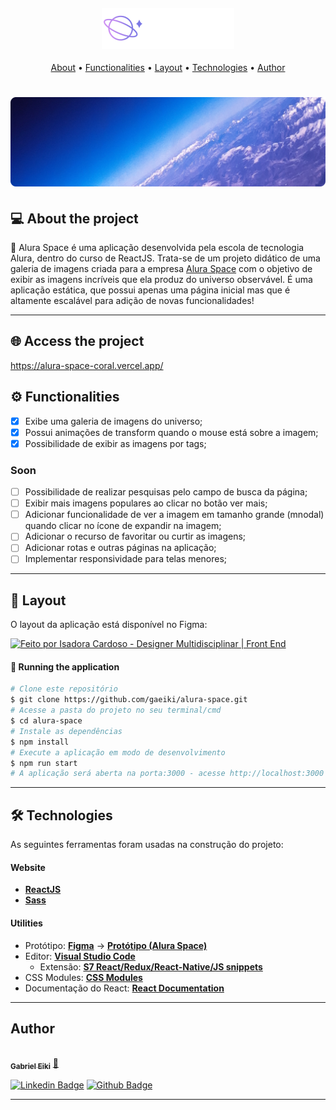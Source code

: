 <h4 align="center"> 
	<img alt="Alura Space" title="#AluraSpace" src="./public/assets/imagens/logo.png" />
</h4>
<p align="center">
 <a href="#-about-the-project">About</a> •
 <a href="#-functionalities">Functionalities</a> •
 <a href="#-layout">Layout</a> •
 <a href="#-technologies">Technologies</a> •
 <a href="#-autor">Author</a>  
 <!-- <a href="#user-content--licença">Licence</a> -->
</p>

<h1 align="center">
    <img alt="Alura Space" title="#AluraSpace" src="./src/components/Banner/banner.png" />
</h1>

## 💻 About the project

🚀 Alura Space é uma aplicação desenvolvida pela escola de tecnologia Alura, dentro do curso de ReactJS. Trata-se de um projeto didático de uma galeria de imagens criada para a empresa [Alura Space](https://www.alura.com.br/) com o objetivo de exibir as imagens incríveis que ela produz do universo observável. É uma aplicação estática, que possui apenas uma página inicial mas que é altamente escalável para adição de novas funcionalidades!

---

## 🌐 Access the project
https://alura-space-coral.vercel.app/

## ⚙️ Functionalities

- [x] Exibe uma galeria de imagens do universo;
- [x] Possui animações de transform quando o mouse está sobre a imagem;
- [x] Possibilidade de exibir as imagens por tags;

### Soon

- [ ] Possibilidade de realizar pesquisas pelo campo de busca da página;
- [ ] Exibir mais imagens populares ao clicar no botão ver mais;
- [ ] Adicionar funcionalidade de ver a imagem em tamanho grande (mnodal) quando clicar no ícone de expandir na imagem;
- [ ] Adicionar o recurso de favoritar ou curtir as imagens;
- [ ] Adicionar rotas e outras páginas na aplicação;
- [ ] Implementar responsividade para telas menores;

---

## 🎨 Layout

O layout da aplicação está disponível no Figma:

<a href="https://www.figma.com/file/Y1W8HJHKqlUdDFeWi8e4cz/Alura-Space-%7C-React%3A-arquivos-est%C3%A1ticos?node-id=89%3A4">
  <img alt="Feito por Isadora Cardoso - Designer Multidisciplinar | Front End" src="https://img.shields.io/badge/Acessar%20Layout%20-Figma-%2304D361">
</a>

#### 🧭 Running the application

```bash
# Clone este repositório
$ git clone https://github.com/gaeiki/alura-space.git
# Acesse a pasta do projeto no seu terminal/cmd
$ cd alura-space
# Instale as dependências
$ npm install
# Execute a aplicação em modo de desenvolvimento
$ npm run start
# A aplicação será aberta na porta:3000 - acesse http://localhost:3000
```
---

## 🛠 Technologies

As seguintes ferramentas foram usadas na construção do projeto:

#### **Website**

- **[ReactJS](https://reactjs.org/)**
- **[Sass](https://sass-lang.com/)**

#### **Utilities**

- Protótipo: **[Figma](https://www.figma.com/)** → **[Protótipo (Alura Space)](https://www.figma.com/file/Y1W8HJHKqlUdDFeWi8e4cz/Alura-Space-%7C-React%3A-arquivos-est%C3%A1ticos?node-id=89%3A4)**
- Editor: **[Visual Studio Code](https://code.visualstudio.com/)**
  - Extensão: **[S7 React/Redux/React-Native/JS snippets](https://marketplace.visualstudio.com/items?itemName=dsznajder.es7-react-js-snippets)**
- CSS Modules: **[CSS Modules](https://github.com/css-modules/css-modules)**
- Documentação do React: **[React Documentation](https://create-react-app.dev/docs/adding-a-stylesheet/)**

---

## Author

<a href="https://www.instagram.com/gaeiki/">
 <img style="border-radius: 100%;" src="https://avatars.githubusercontent.com/u/64814663?v=4" width="100px;" alt=""/>
 <br />
 <sub><b>Gabriel Eiki</b></sub></a> <a href="https://www.linkedin.com/in/gabriel-eiki-oshiro-07b324b0/" title="Gabriel Eiki Oshiro">🚀</a>
 <br />

[![Linkedin Badge](https://img.shields.io/badge/-GabrielEiki-blue?style=flat-square&logo=Linkedin&logoColor=white&link=https://www.linkedin.com/in/ne%C3%ADlton-seguins-bb8786a6/)](https://www.linkedin.com/in/gabriel-eiki-oshiro-07b324b0/)
[![Github Badge](https://img.shields.io/badge/-GabrielEiki-161b22?style=flat-square&logo=Github&logoColor=white&link=https://github.com/gaeiki)](https://github.com/gaeiki)

---

<!-- ## 📝 Licença

Desenvolvido por [Alura](https://www.alura.com.br/).

--- -->
